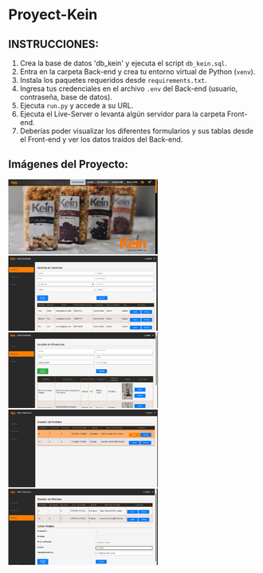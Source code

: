 # Proyect-Kein

## INSTRUCCIONES:

1. Crea la base de datos 'db_kein' y ejecuta el script `db_kein.sql`.
2. Entra en la carpeta Back-end y crea tu entorno virtual de Python (`venv`).
3. Instala los paquetes requeridos desde `requirements.txt`.
4. Ingresa tus credenciales en el archivo `.env` del Back-end (usuario, contraseña, base de datos).
5. Ejecuta `run.py` y accede a su URL.
6. Ejecuta el Live-Server o levanta algún servidor para la carpeta Front-end.
7. Deberías poder visualizar los diferentes formularios y sus tablas desde el Front-end y ver los datos traídos del Back-end.

## Imágenes del Proyecto:


<img src="https://github.com/D3M4rc0/Proyect-Kein/blob/main/Front-end/Proyecto-kein/dashboard/img/Cap-1.jpg" width="300">
<img src="https://github.com/D3M4rc0/Proyect-Kein/blob/main/Front-end/Proyecto-kein/dashboard/img/Cap-2.jpg" width="300">
<img src="https://github.com/D3M4rc0/Proyect-Kein/blob/main/Front-end/Proyecto-kein/dashboard/img/Cap-3.jpg" width="300">
<img src="https://github.com/D3M4rc0/Proyect-Kein/blob/main/Front-end/Proyecto-kein/dashboard/img/Cap-4.jpg" width="300">
<img src="https://github.com/D3M4rc0/Proyect-Kein/blob/main/Front-end/Proyecto-kein/dashboard/img/Cap-4_2.jpg" width="300">
